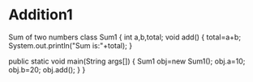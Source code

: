 # Addition1
Sum of two numbers
class Sum1
{
 int a,b,total;
void add()
{
 total=a+b;
 System.out.println("Sum is:"+total);
} 

public static void main(String args[])
{
  Sum1 obj=new Sum1();
 obj.a=10;
  obj.b=20;
  obj.add();
} 
}
